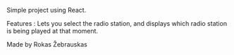 Simple project using React.

Features : Lets you select the radio station, and displays which radio station is being played at that moment.

Made by Rokas Žebrauskas
